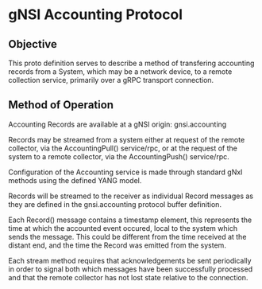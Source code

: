 # gNSI Accounting Protocol

## Objective

This proto definition serves to describe a method of transfering
accounting records from a System, which may be a network device, to a
remote collection service, primarily over a gRPC transport connection.

## Method of Operation

Accounting Records are available at a gNSI origin:
   gnsi.accounting

Records may be streamed from a system either at request of the remote
collector, via the AccountingPull() service/rpc, or at the request of
the system to a remote collector, via the AccountingPush() service/rpc.

Configuration of the Accounting service is made through standard
gNxI methods using the defined YANG model.

Records will be streamed to the receiver as individual Record
messages as they are defined in the gnsi.accounting protocol buffer
definition.

Each Record() message contains a timestamp element, this represents the
time at which the accounted event occured, local to the system which sends
the message. This could be different from the time received at the distant
end, and the time the Record was emitted from the system.

Each stream method requires that acknowledgements be sent periodically
in order to signal both which messages have been successfully processed
and that the remote collector has not lost state relative to the connection.
